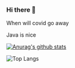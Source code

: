 ### Hi there 👋

When will covid go away

Java is nice

[![Anurag's github stats](https://github-readme-stats.vercel.app/api?username=BradBot1&count_private=true)](https://github.com/anuraghazra/github-readme-stats)

![Top Langs](https://github-readme-stats.vercel.app/api/top-langs/?username=BradBot1)
